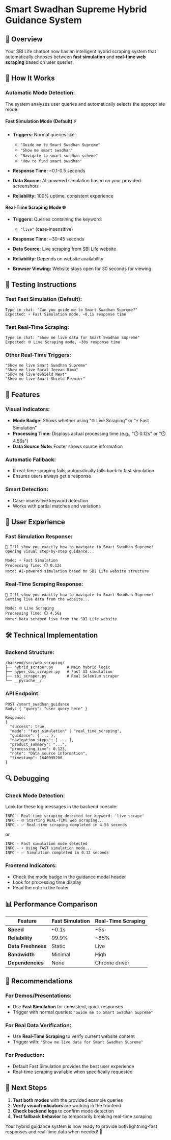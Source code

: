 # Smart Swadhan Supreme Hybrid Guidance System

## 🎯 Overview
Your SBI Life chatbot now has an intelligent hybrid scraping system that automatically chooses between **fast simulation** and **real-time web scraping** based on user queries.

## 🚀 How It Works

### **Automatic Mode Detection:**

The system analyzes user queries and automatically selects the appropriate mode:

#### **Fast Simulation Mode (Default) ⚡**
- **Triggers:** Normal queries like:
  - `"Guide me to Smart Swadhan Supreme"`
  - `"Show me smart swadhan"`
  - `"Navigate to smart swadhan scheme"`
  - `"How to find smart swadhan"`

- **Response Time:** ~0.1-0.5 seconds
- **Data Source:** AI-powered simulation based on your provided screenshots
- **Reliability:** 100% uptime, consistent experience

#### **Real-Time Scraping Mode 🌐**
- **Triggers:** Queries containing the keyword:
  - `"live"` (case-insensitive)

- **Response Time:** ~30-45 seconds
- **Data Source:** Live scraping from SBI Life website
- **Reliability:** Depends on website availability
- **Browser Viewing:** Website stays open for 30 seconds for viewing

## 📝 Testing Instructions

### **Test Fast Simulation (Default):**
```
Type in chat: "Can you guide me to Smart Swadhan Supreme?"
Expected: ⚡ Fast Simulation mode, ~0.1s response time
```

### **Test Real-Time Scraping:**
```
Type in chat: "Show me live data for Smart Swadhan Supreme"
Expected: 🌐 Live Scraping mode, ~30s response time
```

### **Other Real-Time Triggers:**
```
"Show me live Smart Swadhan Supreme"
"Show me live Saral Jeevan Bima"
"Show me live eShield Next"
"Show me live Smart Shield Premier"
```

## 🔧 Features

### **Visual Indicators:**
- **Mode Badge:** Shows whether using "🌐 Live Scraping" or "⚡ Fast Simulation"
- **Processing Time:** Displays actual processing time (e.g., "⏱️ 0.12s" or "⏱️ 4.56s")
- **Data Source Note:** Footer shows source information

### **Automatic Fallback:**
- If real-time scraping fails, automatically falls back to fast simulation
- Ensures users always get a response

### **Smart Detection:**
- Case-insensitive keyword detection
- Works with partial matches and variations

## 🎨 User Experience

### **Fast Simulation Response:**
```
🎯 I'll show you exactly how to navigate to Smart Swadhan Supreme! 
Opening visual step-by-step guidance...

Mode: ⚡ Fast Simulation
Processing Time: ⏱️ 0.12s
Note: AI-powered simulation based on SBI Life website structure
```

### **Real-Time Scraping Response:**
```
🎯 I'll show you exactly how to navigate to Smart Swadhan Supreme! 
Getting live data from the website...

Mode: 🌐 Live Scraping  
Processing Time: ⏱️ 4.56s
Note: Data scraped live from the SBI Life website
```

## 🛠️ Technical Implementation

### **Backend Structure:**
```
/backend/src/web_scraping/
├── hybrid_scraper.py      # Main hybrid logic
├── hyper_sbi_scraper.py   # Fast AI simulation
├── sbi_scraper.py         # Real Selenium scraper
└── __pycache__/
```

### **API Endpoint:**
```
POST /smart_swadhan_guidance
Body: { "query": "user query here" }

Response:
{
  "success": true,
  "mode": "fast_simulation" | "real_time_scraping",
  "guidance": { ... },
  "navigation_steps": [ ... ],
  "product_summary": "...",
  "processing_time": 0.123,
  "note": "Data source information",
  "timestamp": 1640995200
}
```

## 🔍 Debugging

### **Check Mode Detection:**
Look for these log messages in the backend console:
```
INFO - Real-time scraping detected for keyword: 'live scrape'
INFO - 🌐 Starting REAL-TIME web scraping...
INFO - ✅ Real-time scraping completed in 4.56 seconds
```

or

```
INFO - Fast simulation mode selected
INFO - ⚡ Using FAST simulation mode...
INFO - ✅ Simulation completed in 0.12 seconds
```

### **Frontend Indicators:**
- Check the mode badge in the guidance modal header
- Look for processing time display
- Read the note in the footer

## 📊 Performance Comparison

| Feature | Fast Simulation | Real-Time Scraping |
|---------|----------------|-------------------|
| **Speed** | ~0.1s | ~5s |
| **Reliability** | 99.9% | ~85% |
| **Data Freshness** | Static | Live |
| **Bandwidth** | Minimal | High |
| **Dependencies** | None | Chrome driver |

## 🎯 Recommendations

### **For Demos/Presentations:**
- Use **Fast Simulation** for consistent, quick responses
- Trigger with normal queries: `"Guide me to Smart Swadhan Supreme"`

### **For Real Data Verification:**
- Use **Real-Time Scraping** to verify current website content
- Trigger with: `"Show me live data for Smart Swadhan Supreme"`

### **For Production:**
- Default Fast Simulation provides the best user experience
- Real-time scraping available when specifically requested

## 🚀 Next Steps

1. **Test both modes** with the provided example queries
2. **Verify visual indicators** are working in the frontend
3. **Check backend logs** to confirm mode detection
4. **Test fallback behavior** by temporarily breaking real-time scraping

Your hybrid guidance system is now ready to provide both lightning-fast responses and real-time data when needed! 🎉

